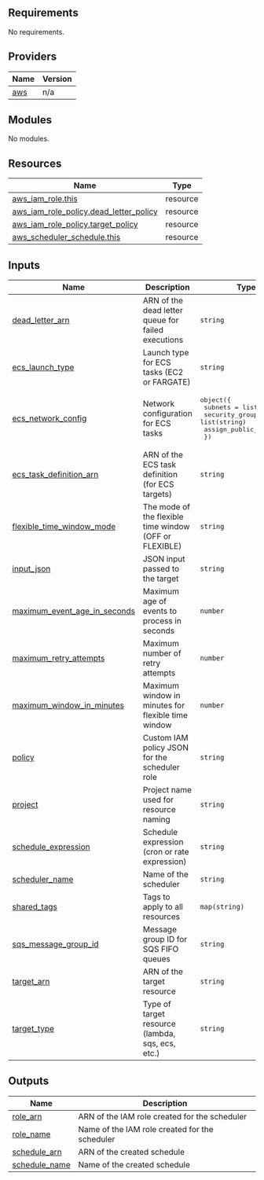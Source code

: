 <!-- BEGIN_TF_DOCS -->
## Requirements

No requirements.

## Providers

| Name | Version |
|------|---------|
| <a name="provider_aws"></a> [aws](#provider\_aws) | n/a |

## Modules

No modules.

## Resources

| Name | Type |
|------|------|
| [aws_iam_role.this](https://registry.terraform.io/providers/hashicorp/aws/latest/docs/resources/iam_role) | resource |
| [aws_iam_role_policy.dead_letter_policy](https://registry.terraform.io/providers/hashicorp/aws/latest/docs/resources/iam_role_policy) | resource |
| [aws_iam_role_policy.target_policy](https://registry.terraform.io/providers/hashicorp/aws/latest/docs/resources/iam_role_policy) | resource |
| [aws_scheduler_schedule.this](https://registry.terraform.io/providers/hashicorp/aws/latest/docs/resources/scheduler_schedule) | resource |

## Inputs

| Name | Description | Type | Default | Required |
|------|-------------|------|---------|:--------:|
| <a name="input_dead_letter_arn"></a> [dead\_letter\_arn](#input\_dead\_letter\_arn) | ARN of the dead letter queue for failed executions | `string` | `null` | no |
| <a name="input_ecs_launch_type"></a> [ecs\_launch\_type](#input\_ecs\_launch\_type) | Launch type for ECS tasks (EC2 or FARGATE) | `string` | `"FARGATE"` | no |
| <a name="input_ecs_network_config"></a> [ecs\_network\_config](#input\_ecs\_network\_config) | Network configuration for ECS tasks | <pre>object({<br>    subnets          = list(string)<br>    security_groups  = list(string)<br>    assign_public_ip = bool<br>  })</pre> | `null` | no |
| <a name="input_ecs_task_definition_arn"></a> [ecs\_task\_definition\_arn](#input\_ecs\_task\_definition\_arn) | ARN of the ECS task definition (for ECS targets) | `string` | `null` | no |
| <a name="input_flexible_time_window_mode"></a> [flexible\_time\_window\_mode](#input\_flexible\_time\_window\_mode) | The mode of the flexible time window (OFF or FLEXIBLE) | `string` | `"OFF"` | no |
| <a name="input_input_json"></a> [input\_json](#input\_input\_json) | JSON input passed to the target | `string` | `null` | no |
| <a name="input_maximum_event_age_in_seconds"></a> [maximum\_event\_age\_in\_seconds](#input\_maximum\_event\_age\_in\_seconds) | Maximum age of events to process in seconds | `number` | `3600` | no |
| <a name="input_maximum_retry_attempts"></a> [maximum\_retry\_attempts](#input\_maximum\_retry\_attempts) | Maximum number of retry attempts | `number` | `null` | no |
| <a name="input_maximum_window_in_minutes"></a> [maximum\_window\_in\_minutes](#input\_maximum\_window\_in\_minutes) | Maximum window in minutes for flexible time window | `number` | `5` | no |
| <a name="input_policy"></a> [policy](#input\_policy) | Custom IAM policy JSON for the scheduler role | `string` | `""` | no |
| <a name="input_project"></a> [project](#input\_project) | Project name used for resource naming | `string` | n/a | yes |
| <a name="input_schedule_expression"></a> [schedule\_expression](#input\_schedule\_expression) | Schedule expression (cron or rate expression) | `string` | `"rate(1 day)"` | no |
| <a name="input_scheduler_name"></a> [scheduler\_name](#input\_scheduler\_name) | Name of the scheduler | `string` | n/a | yes |
| <a name="input_shared_tags"></a> [shared\_tags](#input\_shared\_tags) | Tags to apply to all resources | `map(string)` | `{}` | no |
| <a name="input_sqs_message_group_id"></a> [sqs\_message\_group\_id](#input\_sqs\_message\_group\_id) | Message group ID for SQS FIFO queues | `string` | `null` | no |
| <a name="input_target_arn"></a> [target\_arn](#input\_target\_arn) | ARN of the target resource | `string` | n/a | yes |
| <a name="input_target_type"></a> [target\_type](#input\_target\_type) | Type of target resource (lambda, sqs, ecs, etc.) | `string` | `"lambda"` | no |

## Outputs

| Name | Description |
|------|-------------|
| <a name="output_role_arn"></a> [role\_arn](#output\_role\_arn) | ARN of the IAM role created for the scheduler |
| <a name="output_role_name"></a> [role\_name](#output\_role\_name) | Name of the IAM role created for the scheduler |
| <a name="output_schedule_arn"></a> [schedule\_arn](#output\_schedule\_arn) | ARN of the created schedule |
| <a name="output_schedule_name"></a> [schedule\_name](#output\_schedule\_name) | Name of the created schedule |
<!-- END_TF_DOCS -->